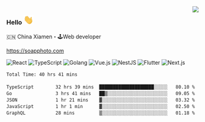 <img align="right" src="https://github-readme-stats.vercel.app/api?username=yiiu&show_icons=false&bg_color=30,e96443,904e95&title_color=fff&text_color=fff" />

### Hello <img src="https://raw.githubusercontent.com/ABSphreak/ABSphreak/master/gifs/Hi.gif" width="26px" />
 
🇨🇳 China Xiamen・🕹Web developer

https://soapphoto.com

<p align="left"><img src="https://cdn.svgporn.com/logos/react.svg" alt="React" width="32" height="32"/> <img src="https://cdn.svgporn.com/logos/typescript-icon.svg" alt="TypeScript" width="32" height="32"/> <img src="https://cdn.svgporn.com/logos/gopher.svg" alt="Golang" width="32" height="32"/> <img src="https://cdn.svgporn.com/logos/vue.svg" alt="Vue.js" width="32" height="32"/> <img src="https://cdn.svgporn.com/logos/nestjs.svg" alt="NestJS" width="32" height="32"/> <img src="https://cdn.svgporn.com/logos/flutter.svg" alt="Flutter" width="32" height="32"/> <img src="https://cdn.svgporn.com/logos/nextjs-icon.svg" alt="Next.js" width="32" height="32"/></p>


<!--START_SECTION:waka-->

```txt
Total Time: 40 hrs 41 mins

TypeScript        32 hrs 39 mins  ████████████████████░░░░░   80.10 %
Go                3 hrs 41 mins   ██▒░░░░░░░░░░░░░░░░░░░░░░   09.05 %
JSON              1 hr 21 mins    ▓░░░░░░░░░░░░░░░░░░░░░░░░   03.32 %
JavaScript        1 hr 1 min      ▓░░░░░░░░░░░░░░░░░░░░░░░░   02.50 %
GraphQL           28 mins         ▒░░░░░░░░░░░░░░░░░░░░░░░░   01.18 %
```

<!--END_SECTION:waka-->
